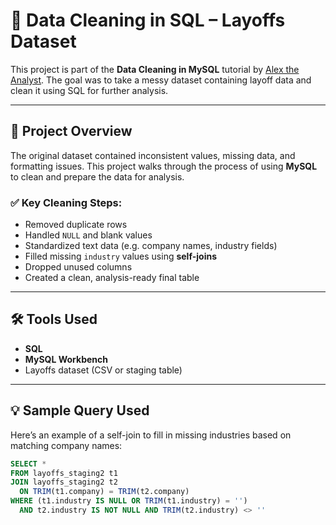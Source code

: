 # 🧹 Data Cleaning in SQL – Layoffs Dataset

This project is part of the **Data Cleaning in MySQL** tutorial by [Alex the Analyst](https://www.youtube.com/@AlextheAnalyst). The goal was to take a messy dataset containing layoff data and clean it using SQL for further analysis.

---

## 📁 Project Overview

The original dataset contained inconsistent values, missing data, and formatting issues. This project walks through the process of using **MySQL** to clean and prepare the data for analysis.

### ✅ Key Cleaning Steps:
- Removed duplicate rows
- Handled `NULL` and blank values
- Standardized text data (e.g. company names, industry fields)
- Filled missing `industry` values using **self-joins**
- Dropped unused columns
- Created a clean, analysis-ready final table

---

## 🛠 Tools Used
- **SQL**
- **MySQL Workbench**
- Layoffs dataset (CSV or staging table)

---

## 💡 Sample Query Used

Here’s an example of a self-join to fill in missing industries based on matching company names:

```sql
SELECT *
FROM layoffs_staging2 t1
JOIN layoffs_staging2 t2
  ON TRIM(t1.company) = TRIM(t2.company)
WHERE (t1.industry IS NULL OR TRIM(t1.industry) = '')
  AND t2.industry IS NOT NULL AND TRIM(t2.industry) <> ''

